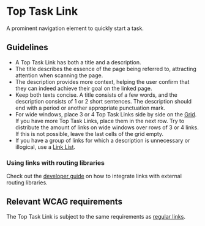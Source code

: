 <!-- @license CC0-1.0 -->

# Top Task Link

A prominent navigation element to quickly start a task.

## Guidelines

- A Top Task Link has both a title and a description.
- The title describes the essence of the page being referred to, attracting attention when scanning the page.
- The description provides more context, helping the user confirm that they can indeed achieve their goal on the linked page.
- Keep both texts concise.
  A title consists of a few words, and the description consists of 1 or 2 short sentences.
  The description should end with a period or another appropriate punctuation mark.
- For wide windows, place 3 or 4 Top Task Links side by side on the [Grid](/docs/components-layout-grid--docs).
  If you have more Top Task Links, place them in the next row.
  Try to distribute the amount of links on wide windows over rows of 3 or 4 links.
  If this is not possible, leave the last cells of the grid empty.
- If you have a group of links for which a description is unnecessary or illogical, use a [Link List](/docs/components-navigation-link--docs).

### Using links with routing libraries

Check out the [developer guide](/docs/docs-developer-guide-routing-libraries--docs) on how to integrate links with external routing libraries.

## Relevant WCAG requirements

The Top Task Link is subject to the same requirements as [regular links](/docs/components-navigation-link--docs).
